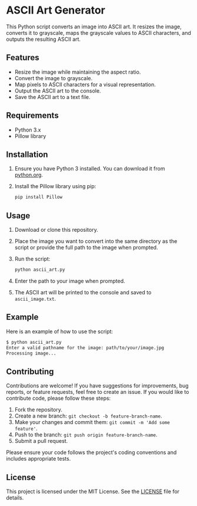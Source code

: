 # ASCII Art Generator

This Python script converts an image into ASCII art. It resizes the image, converts it to grayscale, maps the grayscale values to ASCII characters, and outputs the resulting ASCII art.

## Features

- Resize the image while maintaining the aspect ratio.
- Convert the image to grayscale.
- Map pixels to ASCII characters for a visual representation.
- Output the ASCII art to the console.
- Save the ASCII art to a text file.

## Requirements

- Python 3.x
- Pillow library

## Installation

1. Ensure you have Python 3 installed. You can download it from [python.org](https://www.python.org/downloads/).

2. Install the Pillow library using pip:

    ```bash
    pip install Pillow
    ```

## Usage

1. Download or clone this repository.

2. Place the image you want to convert into the same directory as the script or provide the full path to the image when prompted.

3. Run the script:

    ```bash
    python ascii_art.py
    ```

4. Enter the path to your image when prompted.

5. The ASCII art will be printed to the console and saved to `ascii_image.txt`.

## Example

Here is an example of how to use the script:

```bash
$ python ascii_art.py
Enter a valid pathname for the image: path/to/your/image.jpg
Processing image...
```

## Contributing

Contributions are welcome! If you have suggestions for improvements, bug reports, or feature requests, feel free to create an issue. If you would like to contribute code, please follow these steps:

1. Fork the repository.
2. Create a new branch: `git checkout -b feature-branch-name`.
3. Make your changes and commit them: `git commit -m 'Add some feature'`.
4. Push to the branch: `git push origin feature-branch-name`.
5. Submit a pull request.

Please ensure your code follows the project's coding conventions and includes appropriate tests.


## License

This project is licensed under the MIT License. See the [LICENSE](LICENSE) file for details.

